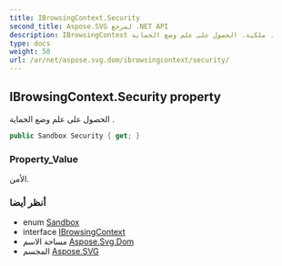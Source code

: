 ```yaml
---
title: IBrowsingContext.Security
second_title: Aspose.SVG لمرجع .NET API
description: IBrowsingContext ملكية. الحصول على علم وضع الحماية .
type: docs
weight: 50
url: /ar/net/aspose.svg.dom/ibrowsingcontext/security/
---
```

## IBrowsingContext.Security property

الحصول على علم وضع الحماية .

```csharp
public Sandbox Security { get; }
```

### Property_Value

الأمن.

### أنظر أيضا

* enum [Sandbox](../../../aspose.svg/sandbox/)
* interface [IBrowsingContext](../)
* مساحة الاسم [Aspose.Svg.Dom](../../ibrowsingcontext/)
* المجسم [Aspose.SVG](../../../)


